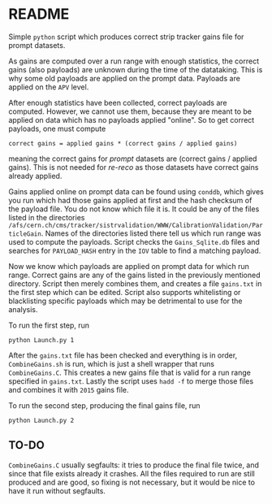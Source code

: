 # README

Simple `python` script which produces correct strip tracker gains file for prompt datasets.

As gains are computed over a run range with enough statistics, the correct gains (also payloads) are unknown during the time of the datataking. This is why some old payloads are applied on the prompt data. Payloads are applied on the `APV` level.

After enough statistics have been collected, correct payloads are computed. However, we cannot use them, because they are meant to be applied on data which has no payloads applied "online". So to get correct payloads, one must compute

```
correct gains = applied gains * (correct gains / applied gains)
```
meaning the correct gains for _prompt_ datasets are (correct gains / applied gains). This is not needed for _re-reco_ as those datasets have correct gains already applied.

Gains applied online on prompt data can be found using `conddb`, which gives you run which had those gains applied at first and the hash checksum of the payload file. You do not know which file it is. It could be any of the files listed in the directories `/afs/cern.ch/cms/tracker/sistrvalidation/WWW/CalibrationValidation/ParticleGain`. Names of the directories listed there tell us which run range was used to compute the payloads. Script checks the `Gains_Sqlite.db` files and searches for `PAYLOAD_HASH` entry in the `IOV` table to find a matching payload.

Now we know which payloads are applied on prompt data for which run range. Correct gains are any of the gains listed in the previously mentioned directory. Script then merely combines them, and creates a file `gains.txt` in the first step which can be edited. Script also supports whitelisting or blacklisting specific payloads which may be detrimental to use for the analysis.

To run the first step, run
```
python Launch.py 1
```

After the `gains.txt` file has been checked and everything is in order, `CombineGains.sh` is run, which is just a shell wrapper that runs `CombineGains.C`. This creates a new gains file that is valid for a run range specified in `gains.txt`. Lastly the script uses `hadd -f` to merge those files and combines it with `2015` gains file.

To run the second step, producing the final gains file, run
```
python Launch.py 2
```

## TO-DO
`CombineGains.C` usually segfaults: it tries to produce the final file twice, and since that file exists already it crashes. All the files required to run are still produced and are good, so fixing is not necessary, but it would be nice to have it run without segfaults.
